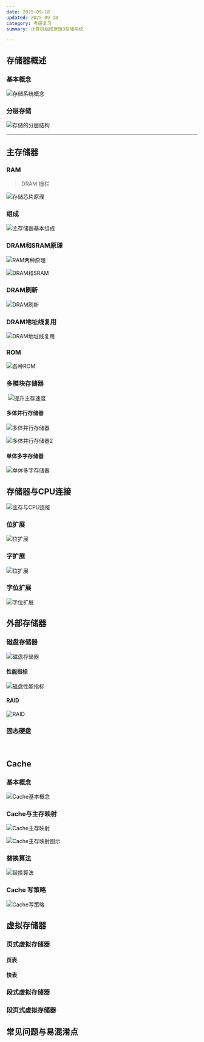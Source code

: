 ```yaml
---
date: 2025-09-18
updated: 2025-09-18
category: 考研复习
summary: 计算机组成原理3存储系统

---
```


## 存储器概述

### 基本概念

![存储系统概念](./../../public/assets/计组/存储系统概念.png)

### 分层存储

![存储的分层结构](./../../public/assets/计组/存储的分层结构.png)

---

## 主存储器

### RAM

> DRAM 栅栏

![存储芯片原理](./../../public/assets/计组/存储芯片原理.png)

### 组成

![主存储器基本组成](./../../public/assets/计组/主存储器基本组成.png)



### DRAM和SRAM原理

![RAM两种原理](./../../public/assets/计组/RAM两种原理.png)

![DRAM和SRAM](./../../public/assets/计组/DRAM和SRAM.png)

### DRAM刷新

![DRAM刷新](./../../public/assets/计组/DRAM刷新.png)

### DRAM地址线复用

![DRAM地址线复用](./../../public/assets/计组/DRAM地址线复用.png)



### ROM

![各种ROM](./../../public/assets/计组/各种ROM.png)



### 多模块存储器

​	![提升主存速度](./../../public/assets/计组/提升主存速度.png)

#### 多体并行存储器

![多体并行存储器](./../../public/assets/计组/多体并行存储器.png)

![多体并行存储器2](./../../public/assets/计组/多体并行存储器2.png)



#### 单体多字存储器

![单体多字存储器](./../../public/assets/计组/单体多字存储器.png)



## 存储器与CPU连接

![主存与CPU连接](./../../public/assets/计组/主存与CPU连接.png)

### 位扩展

![位扩展](./../../public/assets/计组/位扩展.png)



### 字扩展

![位扩展](./../../public/assets/计组/位扩展.png)



### 字位扩展

![字位扩展](./../../public/assets/计组/字位扩展.png)





## 外部存储器



### 磁盘存储器

![磁盘存储器](./../../public/assets/计组/磁盘存储器.png)

#### 性能指标

![磁盘性能指标](./../../public/assets/计组/磁盘性能指标.png)

#### RAID

![RAID](./../../public/assets/计组/RAID.png)

### 固态硬盘

​	





## Cache

### 基本概念

![Cache基本概念](./../../public/assets/计组/Cache基本概念.png)



### Cache与主存映射

![Cache主存映射](./../../public/assets/计组/Cache主存映射.png)

![Cache主存映射图示](./../../public/assets/计组/Cache主存映射图示.png)



### 替换算法

![替换算法](./../../public/assets/计组/替换算法.png)



### Cache 写策略

   ![Cache写策略](./../../public/assets/计组/Cache写策略.png)







## 虚拟存储器



### 页式虚拟存储器

#### 页表



#### 快表



### 段式虚拟存储器





### 段页式虚拟存储器







## 常见问题与易混淆点



